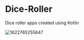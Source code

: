 # Dice-Roller
Dice roller apps created using Kotlin

![1622765255647](https://user-images.githubusercontent.com/41731559/120726971-f58e7c00-c50b-11eb-8064-3462868a3020.gif)
